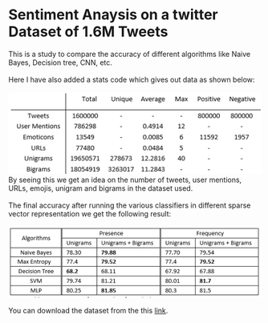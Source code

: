 # Sentiment Anaysis on a twitter Dataset of 1.6M Tweets

This is a study to compare the accuracy of different algorithms like Naive Bayes, Decision tree, CNN, etc.<br><br>
Here I have also added a stats code which gives out data as shown below:<br><br>
<img src= stats.PNG><br>
By seeing this we get an idea on the number of tweets, user mentions, URLs, emojis, unigram and bigrams  in the dataset used.<br><br>
The final accuracy after running the various classifiers in different sparse vector representation we get the following result:<br><br>
<img src="result.PNG"><br>

You can download the dataset from the this [link](https://1drv.ms/u/s!AgeJDlHHfQB6sAoQk50IqUKOCOWr?e=hrvEmd).
